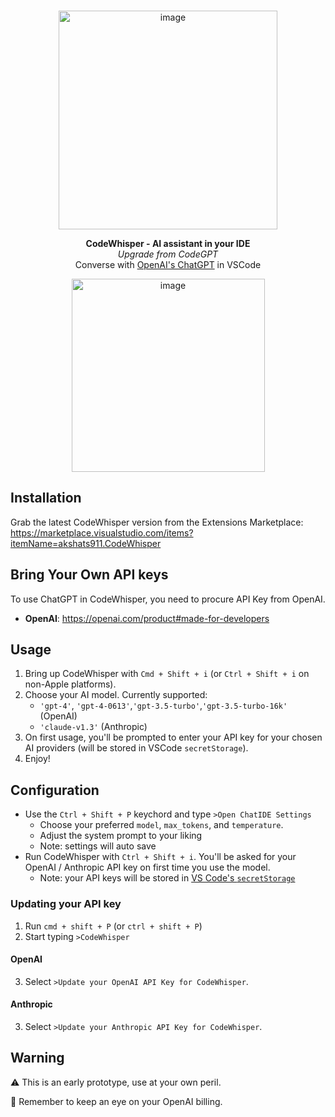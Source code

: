 <br>
<p align="center">
  <a href="https://chatide.dev" target="_blank">
    <img width="350" alt="image" src="https://i.pinimg.com/originals/f4/6a/88/f46a8822d4f2a6988c3769aefcdab512.png" alt="ChatIDE logo" >
  </a>
</p>
<p align="center">
    <b>CodeWhisper - AI assistant in your IDE</b><br/>
    <i>Upgrade from CodeGPT</i><br/>
  Converse with <a href="https://openai.com/blog/openai-api" target="_blank">OpenAI's ChatGPT</a> in VSCode
</p>

<p align="center">
  <a href="https://marketplace.visualstudio.com/items?itemName=akshats911.CodeWhisper" target="_blank">
    <img width="309" alt="image" src="https://user-images.githubusercontent.com/3611042/232336724-71df6bf8-94e0-4b08-93fc-089ed70ad8ed.png">
  </a>
</p>


## Installation

Grab the latest CodeWhisper version from the Extensions Marketplace:<br>
https://marketplace.visualstudio.com/items?itemName=akshats911.CodeWhisper

## Bring Your Own API keys

To use ChatGPT in CodeWhisper, you need to procure API Key from OpenAI.
- **OpenAI**: https://openai.com/product#made-for-developers

## Usage

1. Bring up CodeWhisper with `Cmd + Shift + i` (or `Ctrl + Shift + i` on non-Apple platforms).
2. Choose your AI model. Currently supported: 
    - `'gpt-4'`, `'gpt-4-0613'`,`'gpt-3.5-turbo'`,`'gpt-3.5-turbo-16k'`  (OpenAI)
    - `'claude-v1.3'` (Anthropic)
4. On first usage, you'll be prompted to enter your API key for your chosen AI providers (will be stored in VSCode `secretStorage`).
5. Enjoy!

## Configuration

- Use the `Ctrl + Shift + P` keychord and type `>Open ChatIDE Settings`
  - Choose your preferred `model`, `max_tokens`, and `temperature`.
  - Adjust the system prompt to your liking
  - Note: settings will auto save
- Run CodeWhisper with `Ctrl + Shift + i`. You'll be asked for your OpenAI / Anthropic API key on first time you use the model.
  - Note: your API keys will be stored in [VS Code's `secretStorage`](https://code.visualstudio.com/api/references/vscode-api#SecretStorage)


### Updating your API key

1. Run `cmd + shift + P` (or `ctrl + shift + P`)
2. Start typing `>CodeWhisper`

#### OpenAI
3. Select `>Update your OpenAI API Key for CodeWhisper`.

#### Anthropic
3. Select `>Update your Anthropic API Key for CodeWhisper`.


## Warning

⚠️ This is an early prototype, use at your own peril.

🧐 Remember to keep an eye on your OpenAI billing.